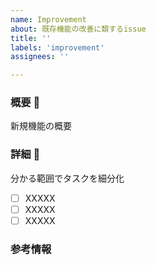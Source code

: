 ```yaml
---
name: Improvement
about: 既存機能の改善に類するissue
title: ''
labels: 'improvement'
assignees: ''

---
```


### 概要 🚀

新規機能の概要

### 詳細 📝

分かる範囲でタスクを細分化

- [ ] XXXXX
- [ ] XXXXX
- [ ] XXXXX

### 参考情報

<!-- 他サービスの類似機能の概要や、Overview/Notionの画像など何かあれば -->
